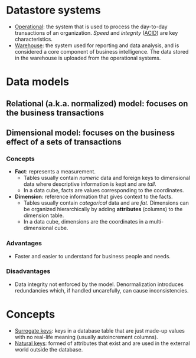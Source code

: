 # Datastore systems
- [Operational](https://en.wikipedia.org/wiki/Operational_database): the system that is used to process the day-to-day transactions of an organization. *Speed* and *integrity* ([ACID](https://en.wikipedia.org/wiki/ACID)) are key characteristics. 
- [Warehouse](https://en.wikipedia.org/wiki/Data_warehouse): the system used for reporting and data analysis, and is considered a core component of business intelligence. The data stored in the warehouse is uploaded from the operational systems.

# Data models
## Relational (a.k.a. normalized) model: focuses on the business transactions

## Dimensional model: focuses on the business effect of a sets of transactions

### Concepts
  - **Fact**: represents a measurement.
    - Tables usually contain *numeric* data and foreign keys to dimensional data where descriptive information is kept and are *tall*.
    - In a data cube, facts are values corresponding to the coordinates.
  - **Dimension**: reference information that gives context to the facts.
    - Tables usually contain *categorical* data and are *fat*. Dimensions can be organized hierarchically by adding **attributes** (columns) to the dimension table. 
    - In a data cube, dimensions are the coordinates in a multi-dimensional cube.

### Advantages
- Faster and easier to understand for business people and needs.
    
### Disadvantages
- Data integrity not enforced by the model. Denormalization introduces redundancies which, if handled uncarefully, can cause inconsistencies.
  
# Concepts
- [Surrogate keys](https://en.wikipedia.org/wiki/Surrogate_key): keys in a database table that are just made-up values with no real-life meaning (usually autoincrement columns).
- [Natural keys](https://en.wikipedia.org/wiki/Natural_key): formed of attributes that exist and are used in the external world outside the database.
